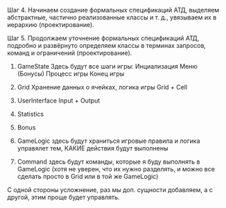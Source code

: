 Шаг 4. Начинаем создание формальных спецификаций АТД, выделяем абстрактные, частично реализованные классы и т. д., увязываем их в иерархию (проектирование).

Шаг 5. Продолжаем уточнение формальных спецификаций АТД, подробно и развёрнуто определяем классы в терминах запросов, команд и ограничений (проектирование).

1. GameState
Здесь будут все шаги игры:
Инциализация
Меню (Бонусы)
Процесс игры
Конец игры

2. Grid
Хранение данных о ячейках, логика игры
Grid + Cell

3. UserInterface
Input + Output

4. Statistics
5. Bonus
6. GameLogic
здесь будут храниться игровые правила и логика
управялет тем, КАКИЕ действия будут выполнены
7. Command
здесь будут команды, которые я буду выполнять в GameLogic (хотя не уверен, что их нужно разделять, и можно все сделать просто в Grid или в той же GameLogic)

С одной стороны усложнение, раз мы доп. сущности добавляем, а с другой, этим проще будет управлять.